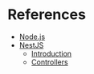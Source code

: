 # References

- [Node.js](https://nodejs.org/ko)
- [NestJS](https://nestjs.com)
  - [Introduction](https://docs.nestjs.com/first-steps)
  - [Controllers](https://docs.nestjs.com/controllers)
